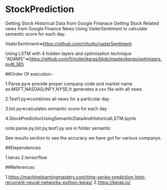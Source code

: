 # StockPrediction
Getting Stock Historical Data from Google Finanace
Getting Stock Related news from Google Finance News
Using VaderSentiment to calculate semantic score for each day.

VaderSentiment=>https://github.com/cjhutto/vaderSentiment



Using LSTM with 4 hidden layers and 
optimisation technique "ADAMS"=>https://github.com/fchollet/keras/blob/master/keras/optimizers.py#L385

##Order Of execution:-

1.Parse.py=> provide proper company code and market name ex:MSFT,NASDAQ;INFY,NYSE;It generates a csv file with all news

2.Test1.py=>combines all news for a particular day

3.list.py=>calculates semantic score for each day

4.StockPredictionUsingSemanticDataAndHistoricalLSTM.ipynb

note:parse.py,list.py,test1.py are in folder semantic

See results section to see the accuracy we have got for various companys.

##Dependencies

1.keras
2.tensorflow

##References


1.https://machinelearningmastery.com/time-series-prediction-lstm-recurrent-neural-networks-python-keras/
2.https://keras.io/

